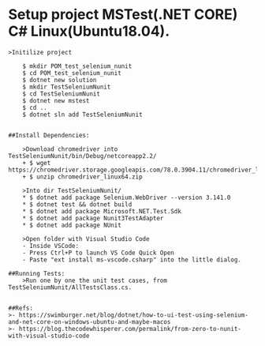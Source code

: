 


# Setup project MSTest(.NET CORE) C# Linux(Ubuntu18.04).
	
	>Initilize project

		$ mkdir POM_test_selenium_nunit
		$ cd POM_test_selenium_nunit
		$ dotnet new solution
		$ mkdir TestSeleniumNunit
		$ cd TestSeleniumNunit
		$ dotnet new mstest
		$ cd ..
		$ dotnet sln add TestSeleniumNunit
		

	##Install Dependencies:
		
		>Download chromedriver into TestSeleniumNunit/bin/Debug/netcoreapp2.2/
		+ $ wget https://chromedriver.storage.googleapis.com/78.0.3904.11/chromedriver_linux64.zip
		+ $ unzip chromedriver_linux64.zip 

		>Into dir TestSeleniumNunit/
 		* $ dotnet add package Selenium.WebDriver --version 3.141.0
		* $ dotnet test && dotnet build
		* $ dotnet add package Microsoft.NET.Test.Sdk 
		* $ dotnet add package Nunit3TestAdapter  
		* $ dotnet add package NUnit 

		>Open folder with Visual Studio Code	
		- Inside VSCode:
		- Press Ctrl+P to launch VS Code Quick Open
		- Paste "ext install ms-vscode.csharp" into the little dialog.

	##Running Tests:
		>Run one by one the unit test cases, from TestSeleniumNunit/AllTestsClass.cs.


	##Refs:
	>- https://swimburger.net/blog/dotnet/how-to-ui-test-using-selenium-and-net-core-on-windows-ubuntu-and-maybe-macos
	>- https://blog.thecodewhisperer.com/permalink/from-zero-to-nunit-with-visual-studio-code

